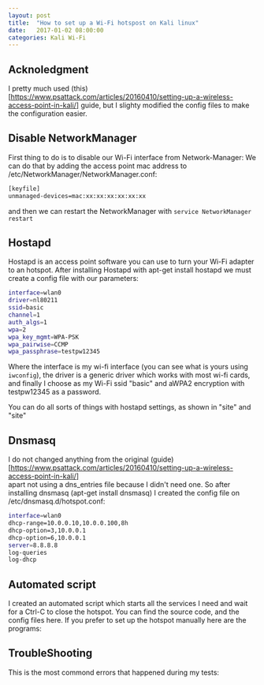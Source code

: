 ```yaml
---
layout: post
title:  "How to set up a Wi-Fi hotspost on Kali linux"
date:   2017-01-02 08:00:00
categories: Kali Wi-Fi
---
```


## Acknoledgment
I pretty much used (this)[https://www.psattack.com/articles/20160410/setting-up-a-wireless-access-point-in-kali/] guide, but I 
slighty modified the config files to make the configuration easier.

## Disable NetworkManager
First thing to do is to disable our Wi-Fi interface from Network-Manager:
We can do that by adding the access point mac address to /etc/NetworkManager/NetworkManager.conf:

```Bash
[keyfile]
unmanaged-devices=mac:xx:xx:xx:xx:xx:xx
```
and then we can restart the NetworkManager with `service NetworkManager restart`

## Hostapd
Hostapd is an access point software you can use to turn your Wi-Fi adapter to an hotspot.
After installing Hostapd with apt-get install hostapd we must create a config file with our parameters:

```Bash
interface=wlan0
driver=nl80211
ssid=basic
channel=1
auth_algs=1
wpa=2
wpa_key_mgmt=WPA-PSK
wpa_pairwise=CCMP
wpa_passphrase=testpw12345
```

Where the interface is my wi-fi interface (you can see what is yours using `iwconfig`), the driver is a generic driver which works with most wi-fi cards, and finally I choose as my Wi-Fi ssid "basic"
and aWPA2 encryption with testpw12345 as a password.

You can do all sorts of things with hostapd settings, as shown in "site" and "site"

## Dnsmasq
I do not changed anything from the original (guide)[https://www.psattack.com/articles/20160410/setting-up-a-wireless-access-point-in-kali/]  
apart not using a dns_entries file because I didn't need one.
So after installing dnsmasq (apt-get install dnsmasq) I created the config file on /etc/dnsmasq.d/hotspot.conf:

```Bash
interface=wlan0
dhcp-range=10.0.0.10,10.0.0.100,8h
dhcp-option=3,10.0.0.1
dhcp-option=6,10.0.0.1
server=8.8.8.8
log-queries
log-dhcp
```

## Automated script
I created an automated script which starts all the services I need and wait for a Ctrl-C to close the hotspot.
You can find the source code, and the config files here.
If you prefer to set up the hotspot manually here are the programs:

## TroubleShooting
This is the most commond errors that happened during my tests:

